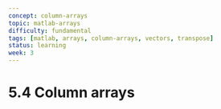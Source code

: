 ```yaml
---
concept: column-arrays
topic: matlab-arrays
difficulty: fundamental
tags: [matlab, arrays, column-arrays, vectors, transpose]
status: learning
week: 3
---
```


# 5.4 Column arrays